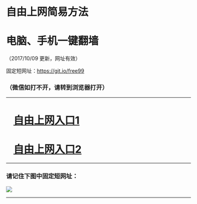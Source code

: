 ﻿# 自由上网简易方法

# 电脑、手机一键翻墙

（2017/10/09 更新，网址有效）

固定短网址：https://git.io/free99

### （微信如打不开，请转到浏览器打开）


***





# &nbsp;&nbsp; <a href="http://ft2275312414.fwq-tz-1001.info/fwqtz01.html?t=100900110654 " target="_blank">自由上网入口1</a>
# &nbsp;&nbsp; <a href="http://ft3122117794.fwq-tz-1002.info/fwqtz02.html?t=100900128776 " target="_blank">自由上网入口2</a>
***

### 请记住下图中固定短网址：

<img src="https://s3-us-west-2.amazonaws.com/fwq-1001/yjfq-20170905okok.png" /> 


***

